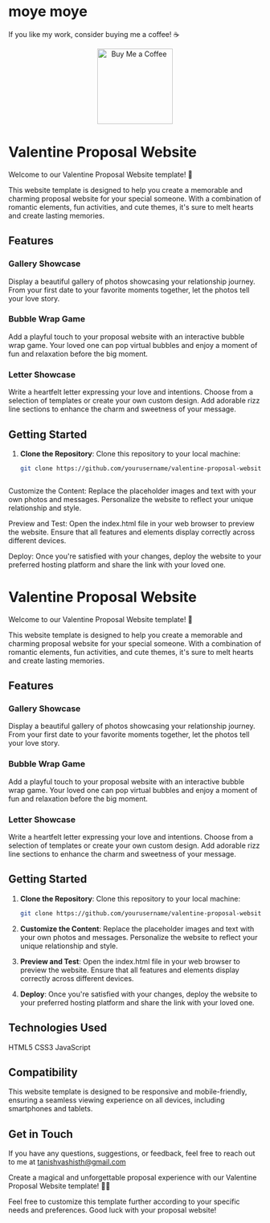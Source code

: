 # moye moye

If you like my work, consider buying me a coffee! ☕️
<div align="center">
<a href="https://www.buymeacoffee.com/bogusdeck" target="_blank">
    <img src="https://cdn.buymeacoffee.com/buttons/v2/default-yellow.png" alt="Buy Me a Coffee" width="150" />
</a>
</div>

# Valentine Proposal Website

Welcome to our Valentine Proposal Website template! 💖

This website template is designed to help you create a memorable and charming proposal website for your special someone. With a combination of romantic elements, fun activities, and cute themes, it's sure to melt hearts and create lasting memories.

## Features

### Gallery Showcase
Display a beautiful gallery of photos showcasing your relationship journey. From your first date to your favorite moments together, let the photos tell your love story.

### Bubble Wrap Game
Add a playful touch to your proposal website with an interactive bubble wrap game. Your loved one can pop virtual bubbles and enjoy a moment of fun and relaxation before the big moment.

### Letter Showcase
Write a heartfelt letter expressing your love and intentions. Choose from a selection of templates or create your own custom design. Add adorable rizz line sections to enhance the charm and sweetness of your message.

## Getting Started

1. **Clone the Repository**: 
   Clone this repository to your local machine:
   ```bash
   git clone https://github.com/yourusername/valentine-proposal-website-template.git



Customize the Content:
Replace the placeholder images and text with your own photos and messages. Personalize the website to reflect your unique relationship and style.

Preview and Test:
Open the index.html file in your web browser to preview the website. Ensure that all features and elements display correctly across different devices.

Deploy:
Once you're satisfied with your changes, deploy the website to your preferred hosting platform and share the link with your loved one.


# Valentine Proposal Website

Welcome to our Valentine Proposal Website template! 💖

This website template is designed to help you create a memorable and charming proposal website for your special someone. With a combination of romantic elements, fun activities, and cute themes, it's sure to melt hearts and create lasting memories.

## Features

### Gallery Showcase
Display a beautiful gallery of photos showcasing your relationship journey. From your first date to your favorite moments together, let the photos tell your love story.

### Bubble Wrap Game
Add a playful touch to your proposal website with an interactive bubble wrap game. Your loved one can pop virtual bubbles and enjoy a moment of fun and relaxation before the big moment.

### Letter Showcase
Write a heartfelt letter expressing your love and intentions. Choose from a selection of templates or create your own custom design. Add adorable rizz line sections to enhance the charm and sweetness of your message.

## Getting Started

1. **Clone the Repository**: 
   Clone this repository to your local machine:
   ```bash
   git clone https://github.com/yourusername/valentine-proposal-website-template.git
   
2. **Customize the Content**:
Replace the placeholder images and text with your own photos and messages. Personalize the website to reflect your unique relationship and style.

3. **Preview and Test**:
Open the index.html file in your web browser to preview the website. Ensure that all features and elements display correctly across different devices.

4. **Deploy**:
Once you're satisfied with your changes, deploy the website to your preferred hosting platform and share the link with your loved one.

## Technologies Used
HTML5
CSS3
JavaScript

## Compatibility
This website template is designed to be responsive and mobile-friendly, ensuring a seamless viewing experience on all devices, including smartphones and tablets.

## Get in Touch
If you have any questions, suggestions, or feedback, feel free to reach out to me at tanishvashisth@gmail.com

Create a magical and unforgettable proposal experience with our Valentine Proposal Website template! 💍✨


Feel free to customize this template further according to your specific needs and preferences. Good luck with your proposal website!


